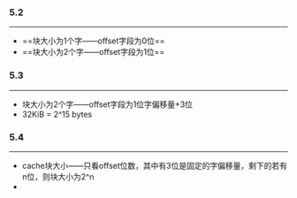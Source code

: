 ### 5.2
---
- ==块大小为1个字——offset字段为0位==
- ==块大小为2个字——offset字段为1位==

### 5.3
---
- 块大小为2个字——offset字段为1位字偏移量+3位
- 32KiB = 2^15 bytes

### 5.4
---
- cache块大小——只看offset位数，其中有3位是固定的字偏移量，剩下的若有n位，则块大小为2^n
- 